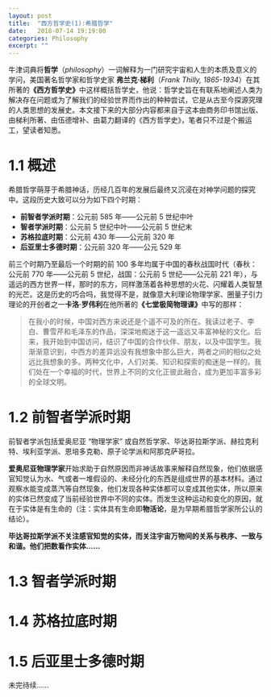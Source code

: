 ```yaml
---
layout: post
title:  "西方哲学史(1):希腊哲学"
date:   2018-07-14 19:19:00
categories: Philosophy
excerpt: ""
---
```


<div class="post-style">

<p>牛津词典将<strong>哲学</strong>（<em>philosophy</em>）一词解释为一门研究宇宙和人生的本质及意义的学问，美国著名哲学家和哲学史家 <strong>弗兰克·梯利</strong>（<em>Frank Thilly, 1865-1934</em>）在其所著的<strong>《西方哲学史》</strong>中这样概括哲学史，他说：哲学史旨在有联系地阐述人类为解决存在问题或为了解我们的经验世界而作出的种种尝试，它是从古至今探源究理的人类思想的发展史。本文接下来的大部分内容都来自于这本由商务印书馆出版、由梯利所著、由伍德增补、由葛力翻译的《西方哲学史》，笔者只不过是个搬运工，望读者知悉。</p>

<h1>1.1 概述</h1>

<p>希腊哲学萌芽于希腊神话，历经几百年的发展后最终又沉浸在对神学问题的探究中。这段历史大致可以分为如下四个时期：</p>

<ul>
<li><strong>前智者学派时期</strong>：公元前 585 年——公元前 5 世纪中叶</li>
<li><strong>智者学派时期</strong>：公元前 5 世纪中叶——公元前 5 世纪末</li>
<li><strong>苏格拉底时期</strong>：公元前 430 年——公元前 320 年</li>
<li><strong>后亚里士多德时期</strong>：公元前 320 年——公元 529 年</li>
</ul>

<p>前三个时期乃至最后一个时期的前 100 多年均属于中国的春秋战国时代（春秋：公元前 770 年——公元前 5 世纪，战国：公元前 5 世纪——公元前 221 年），与遥远的西方世界一样，那时的东方，同样激荡着各种思想的火花、闪耀着人类智慧的光芒。这是历史的巧合吗，我觉得不是，就像意大利理论物理学家、圈量子引力理论的开创者之一<strong>卡洛·罗伟利</strong>在他所著的<strong>《七堂极简物理课》</strong>中写的那样：</p>

<blockquote>
在我小的时候，中国对西方来说还是个遥不可及的所在。我读过老子、李白、曹雪芹和毛泽东的作品，深深地痴迷于这一遥远又丰富神秘的文化。后来，我开始到中国访问，结识了中国的合作伙伴、朋友，以及中国学生。我渐渐意识到，中西方的差异远没有我想象中那么巨大，两者之间的相似之处远比我想象的多。两种文化中，人们对美、知识和探索的痴迷是一样的。我们处在一个幸福的时代，世界上不同的文化正彼此融合，成为更加丰富多彩的全球文明。
</blockquote>

<h1> 1.2 前智者学派时期</h1>

<p>前智者学派包括爱奥尼亚 “物理学家” 或自然哲学家、毕达哥拉斯学派、赫拉克利特、埃利亚学派、恩培多克勒、原子论学派和阿那克萨哥拉。</p>

<p><strong>爱奥尼亚物理学家</strong>开始求助于自然原因而非神话故事来解释自然现象，他们依据感官知觉认为水、气或者一堆假设的、未经分化的东西是组成世界的基本材料。通过观察水能变成蒸汽等自然现象，他们发现各种实体都可以变成其他实体，所以原来的实体已然变成了当前经验世界中不同的实体。而发生这种运动和变化的原因，就在于实体是有生命的（注：实体具有生命即<strong>物活论</strong>，是为早期希腊哲学家所公认的结论）。</p>

<p><strong>毕达哥拉斯学派不关注感官知觉的实体，而关注宇宙万物间的关系与秩序、一致与和谐。他们把数看作实体……</strong></p>

<h1>1.3 智者学派时期</h1>

<h1>1.4 苏格拉底时期</h1>

<h1>1.5 后亚里士多德时期</h1>

<p class="post-text-noindent">未完待续……</p>

<p class="post-text-center"></p>
<p class="post-text-tablename"></p>